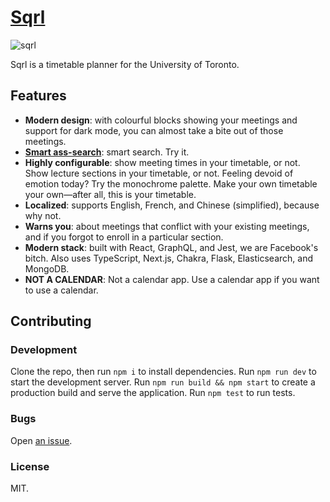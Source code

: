 # [Sqrl](https://sqrl.uoft.in)

![sqrl](https://user-images.githubusercontent.com/16643012/129467460-56777de2-8bb5-4d09-8e84-7d9e2b19ceae.jpg)

Sqrl is a timetable planner for the University of Toronto.

## Features

-   **Modern design**: with colourful blocks showing your meetings and support for dark mode, you can almost take a bite out of those meetings.
-   **[Smart ass-search](https://xkcd.com/37/)**: smart search. Try it.
-   **Highly configurable**: show meeting times in your timetable, or not. Show lecture sections in your timetable, or not. Feeling devoid of emotion today? Try the monochrome palette. Make your own timetable your own—after all, this is your timetable.
-   **Localized**: supports English, French, and Chinese (simplified), because why not.
-   **Warns you**: about meetings that conflict with your existing meetings, and if you forgot to enroll in a particular section.
-   **Modern stack**: built with React, GraphQL, and Jest, we are Facebook's bitch. Also uses TypeScript, Next.js, Chakra, Flask, Elasticsearch, and MongoDB.
-   **NOT A CALENDAR**: Not a calendar app. Use a calendar app if you want to use a calendar.

## Contributing

### Development

Clone the repo, then run `npm i` to install dependencies. Run `npm run dev` to start the development server. Run `npm run build && npm start` to create a production build and serve the application. Run `npm test` to run tests.

### Bugs

Open [an issue](https://github.com/sqrl-planner/sqrl-client/issues).

### License

MIT.
